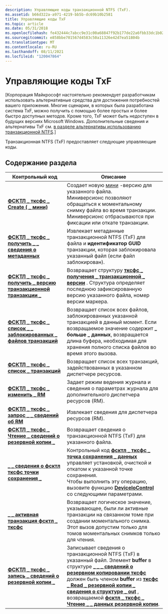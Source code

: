 ```yaml
---
description: Управляющие коды транзакционной NTFS (TxF).
ms.assetid: b66d322a-a971-4219-bb5b-dc69b10b2581
title: Управляющие коды TxF
ms.topic: article
ms.date: 05/31/2018
ms.openlocfilehash: fe432444c7abcc9e31c00a68847f92b177de22a6fbb33dc1b02ad22a732a14ed
ms.sourcegitcommit: e858bbe701567d4583c50a11326e42d7ea51804b
ms.translationtype: MT
ms.contentlocale: ru-RU
ms.lasthandoff: 08/11/2021
ms.locfileid: "120047864"
---
```

# <a name="txf-control-codes"></a>Управляющие коды TxF

\[Корпорация Майкрософт настоятельно рекомендует разработчикам использовать альтернативные средства для достижения потребностей вашего приложения. Многие сценарии, в которых была разработана система TxF, можно получить с помощью более простых и более быстро доступных методов. Кроме того, TxF может быть недоступен в будущих версиях Microsoft Windows. Дополнительные сведения и альтернативы TxF см. [в разделе альтернативы использованию транзакционной NTFS](deprecation-of-txf.md).\]

Транзакционная NTFS (TxF) предоставляет следующие управляющие коды.

## <a name="in-this-section"></a>Содержание раздела



| Контрольный код                                                                                                 | Описание                                                                                                                                                                                                                                                                                                                                                                                                                             |
|--------------------------------------------------------------------------------------------------------------|-----------------------------------------------------------------------------------------------------------------------------------------------------------------------------------------------------------------------------------------------------------------------------------------------------------------------------------------------------------------------------------------------------------------------------------------|
| [**ФСКТЛ \_ тксфс \_ Create ( \_ мини)**](/windows/win32/api/winioctl/ni-winioctl-fsctl_txfs_create_miniversion)<br/>                         | Создает новую [мини](glossary.md) -версию для указанного файла. <br/> Миниверсионс позволяют обращаться к моментальному снимку файла во время транзакции. Миниверсионс отбрасываются при фиксации или откате транзакции.<br/>                                                                                                                                                                      |
| [**ФСКТЛ \_ тксфс \_ получить \_ \_ сведения о метаданных**](/windows/win32/api/winioctl/ni-winioctl-fsctl_txfs_get_metadata_info)<br/>                          | Извлекает метаданные транзакционной NTFS (TxF) для файла и **идентификатор GUID** транзакции, которая заблокировала указанный файл (если файл заблокирован). <br/>                                                                                                                                                                                                                                                                         |
| [**ФСКТЛ \_ тксфс \_ получить \_ версию транзакционной транзакции \_**](/windows/win32/api/winioctl/ni-winioctl-fsctl_txfs_get_transacted_version)<br/>                | Возвращает структуру [**тксфс \_ получения \_ транзакционной \_ версии**](/windows/desktop/api/WinIoCtl/ns-winioctl-txfs_get_transacted_version) . Структура определяет последнюю зафиксированную версию указанного файла, номер версии маркера. <br/>                                                                                                                                                                                                            |
| [**ФСКТЛ \_ тксфс \_ список \_ \_ заблокированных \_ файлов транзакций**](/windows/win32/api/winioctl/ni-winioctl-fsctl_txfs_list_transaction_locked_files)<br/> | Возвращает список всех файлов, заблокированных указанной транзакцией в данный момент. Если возвращаемое значение содержит **\_ больше \_ данных**, возвращается длина буфера, необходимая для хранения полного списка файлов во время этого вызова.<br/>                                                                                                                                                                                           |
| [**ФСКТЛ \_ тксфс \_ список \_ транзакций**](/windows/win32/api/winioctl/ni-winioctl-fsctl_txfs_list_transactions)<br/>                           | Возвращает список всех транзакций, задействованных в указанном диспетчере ресурсов.<br/>                                                                                                                                                                                                                                                                                                                                 |
| [**ФСКТЛ \_ тксфс \_ изменить \_ RM**](/windows/win32/api/winioctl/ni-winioctl-fsctl_txfs_modify_rm)<br/>                                           | Задает режим ведения журнала и сведения о параметрах журнала для дополнительного диспетчера ресурсов (RM).<br/>                                                                                                                                                                                                                                                                                                                                       |
| [**ФСКТЛ \_ тксфс \_ запрос \_ \_ сведений об RM**](/windows/win32/api/winioctl/ni-winioctl-fsctl_txfs_query_rm_information)<br/>                    | Извлекает сведения для диспетчера ресурсов (RM).<br/>                                                                                                                                                                                                                                                                                                                                                                           |
| [**ФСКТЛ \_ тксфс \_ Чтение \_ сведений о резервной копии \_**](/windows/win32/api/winioctl/ni-winioctl-fsctl_txfs_read_backup_information)<br/>              | Возвращает сведения о транзакционной NTFS (TxF) для указанного файла.<br/>                                                                                                                                                                                                                                                                                                                                                |
| [**\_ \_ сведения о фсктл тксфс точки сохранения \_**](/windows/win32/api/winioctl/ni-winioctl-fsctl_txfs_savepoint_information)<br/>                   | Контрольный код [**фсктл \_ тксфс \_ точка сохранения \_ данных**](/windows/win32/api/winioctl/ni-winioctl-fsctl_txfs_savepoint_information) управляет установкой, очисткой и откатом к указанной точке сохранения.<br/> Чтобы выполнить эту операцию, вызовите функцию [**DeviceIoControl**](/windows/desktop/api/ioapiset/nf-ioapiset-deviceiocontrol) со следующими параметрами.<br/>                                                                                                                 |
| [**\_ \_ активная транзакция фсктл \_ тксфс**](/windows/win32/api/winioctl/ni-winioctl-fsctl_txfs_transaction_active)<br/>                         | Возвращает логическое значение, указывающее, были ли активные транзакции на связанном томе при создании моментального снимка. Этот вызов допустим только для томов моментальных снимков только для чтения.<br/>                                                                                                                                                                                                                                   |
| [**ФСКТЛ \_ тксфс \_ запись \_ сведений о резервной копии \_**](/windows/win32/api/winioctl/ni-winioctl-fsctl_txfs_write_backup_information)<br/>            | Записывает сведения о транзакционной NTFS (TxF) в указанный файл. Элемент **buffer** в структуре [**\_ \_ \_ сведений о резервном копировании тксфс**](/windows/desktop/api/WinIoCtl/ns-winioctl-txfs_write_backup_information) должен быть членом **buffer** из [**тксфс \_ Read \_ резервной копии \_ сведения о структуре \_ out**](/windows/desktop/api/WinIoCtl/ns-winioctl-txfs_read_backup_information_out) , возвращаемой [**фсктл \_ тксфс \_ Чтение \_ \_ данных резервной копии**](/windows/win32/api/winioctl/ni-winioctl-fsctl_txfs_read_backup_information).<br/> |



 

 

